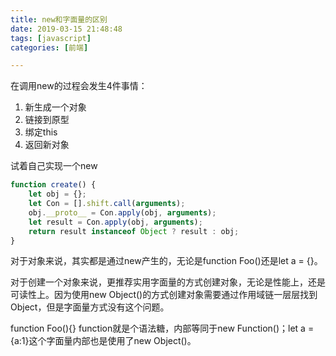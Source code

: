 ```yaml
---
title: new和字面量的区别
date: 2019-03-15 21:48:48
tags: [javascript]
categories: [前端]

---
```


在调用new的过程会发生4件事情：

1. 新生成一个对象
2. 链接到原型
3. 绑定this
4. 返回新对象

试着自己实现一个new

```js
function create() {
    let obj = {};
    let Con = [].shift.call(arguments);
    obj.__proto__ = Con.apply(obj, arguments);
    let result = Con.apply(obj, arguments);
    return result instanceof Object ? result : obj;
}
```

对于对象来说，其实都是通过new产生的，无论是function Foo()还是let a = {}。

对于创建一个对象来说，更推荐实用字面量的方式创建对象，无论是性能上，还是可读性上。因为使用new Object()的方式创建对象需要通过作用域链一层层找到Object，但是字面量方式没有这个问题。

function Foo(){} function就是个语法糖，内部等同于new Function()；let a = {a:1}这个字面量内部也是使用了new Object()。
